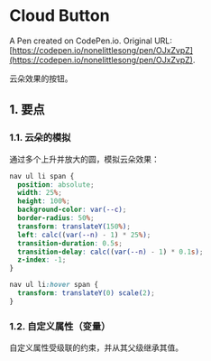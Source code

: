 # Cloud Button

A Pen created on CodePen.io. Original URL: [https://codepen.io/nonelittlesong/pen/OJxZvpZ](https://codepen.io/nonelittlesong/pen/OJxZvpZ).

云朵效果的按钮。

## 1. 要点

### 1.1. 云朵的模拟

通过多个上升并放大的圆，模拟云朵效果：

```css
nav ul li span {
  position: absolute;
  width: 25%;
  height: 100%;
  background-color: var(--c);
  border-radius: 50%;
  transform: translateY(150%);
  left: calc((var(--n) - 1) * 25%);
  transition-duration: 0.5s;
  transition-delay: calc((var(--n) - 1) * 0.1s);
  z-index: -1;
}

nav ul li:hover span {
  transform: translateY(0) scale(2);
}
```

### 1.2. 自定义属性（变量）

自定义属性受级联的约束，并从其父级继承其值。
